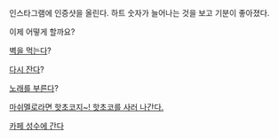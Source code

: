 인스타그램에 인증샷을 올린다. 하트 숫자가 늘어나는 것을 보고 기분이 좋아졌다.

이제 어떻게 할까요?

[벽을 먹는다](eating-walls/eating-marshmallows.md)?

[다시 잔다](sleep/marshmallow.md)?

[노래를 부른다](sing-a-song/song.md)?

[마쉬멜로라면 핫초코지~! 핫초코를 사러 나간다.](coco/coco.md)

[카페 성수에 간다](cafe-sungsu/cafe-sungsu.md)

